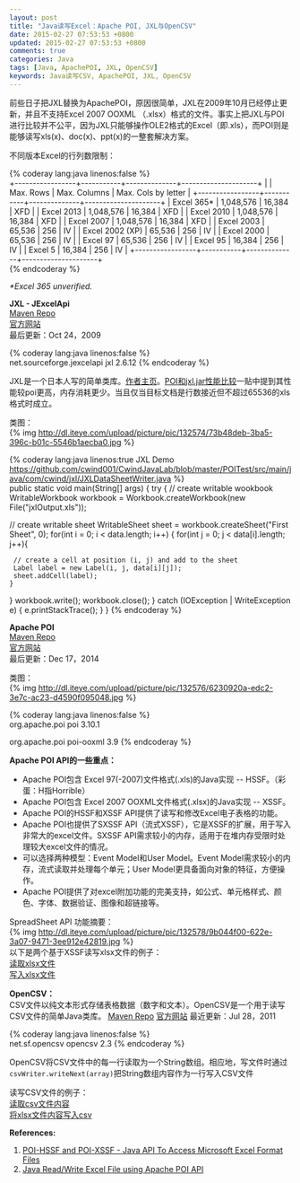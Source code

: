 ```yaml
---
layout: post
title: "Java读写Excel：Apache POI, JXL与OpenCSV"
date: 2015-02-27 07:53:53 +0800
updated: 2015-02-27 07:53:53 +0800
comments: true
categories: Java
tags: [Java, ApachePOI, JXL, OpenCSV]
keywords: Java读写CSV, ApachePOI, JXL, OpenCSV   
---
```

前些日子把JXL替换为ApachePOI，原因很简单，JXL在2009年10月已经停止更新，并且不支持Excel 2007 OOXML （.xlsx）格式的文件。事实上把JXL与POI进行比较并不公平，因为JXL只能够操作OLE2格式的Excel（即.xls），而POI则是能够读写xls(x)、doc(x)、ppt(x)的一整套解决方案。  
<!--more-->

不同版本Excel的行列数限制：  

{% coderay lang:java linenos:false %}   
+-----------------+-----------+--------------+---------------------+
|                 | Max. Rows | Max. Columns | Max. Cols by letter |
+-----------------+-----------+--------------+---------------------+
| Excel 365*      | 1,048,576 | 16,384       | XFD                 |
| Excel 2013      | 1,048,576 | 16,384       | XFD                 |
| Excel 2010      | 1,048,576 | 16,384       | XFD                 |
| Excel 2007      | 1,048,576 | 16,384       | XFD                 |
| Excel 2003      | 65,536    | 256          | IV                  |
| Excel 2002 (XP) | 65,536    | 256          | IV                  |
| Excel 2000      | 65,536    | 256          | IV                  |
| Excel 97        | 65,536    | 256          | IV                  |
| Excel 95        | 16,384    | 256          | IV                  |
| Excel 5         | 16,384    | 256          | IV                  |
+-----------------+-----------+--------------+---------------------+  
{% endcoderay %} 

*\*Excel 365 unverified.*

**JXL - JExcelApi**  
[Maven Repo](http://mvnrepository.com/artifact/net.sourceforge.jexcelapi/jxl/2.6.12)  
[官方网站](http://www.andykhan.com/jexcelapi/index.html)  
最后更新：Oct 24，2009

{% coderay lang:java linenos:false %}   
<dependency>
 <groupId>net.sourceforge.jexcelapi</groupId>
 <artifactId>jxl</artifactId>
 <version>2.6.12</version>
</dependency>
{% endcoderay %}   

JXL是一个日本人写的简单类库。[作者主页](http://www.jexcelapi.org/)。[POI和jxl.jar性能比较](http://blog.csdn.net/jarvis_java/article/details/4924099)一贴中提到其性能较poi更高，内存消耗更少。当且仅当目标文档是行数接近但不超过65536的xls格式时成立。  

类图：  
{% img http://dl.iteye.com/upload/picture/pic/132574/73b48deb-3ba5-396c-b01c-5546b1aecba0.jpg %}  

{% coderay lang:java linenos:true JXL Demo https://github.com/cwind001/CwindJavaLab/blob/master/POITest/src/main/java/com/cwind/jxl/JXLDataSheetWriter.java %}   
 public static void main(String[] args) {
  try {
   // create writable wookbook
   WritableWorkbook workbook 
	= Workbook.createWorkbook(new File("jxlOutput.xls"));
   
   // create writable sheet
   WritableSheet sheet = workbook.createSheet("First Sheet", 0);
   for(int i = 0; i < data.length; i++) {
    for(int j = 0; j < data[i].length; j++){
     
     // create a cell at position (i, j) and add to the sheet
     Label label = new Label(i, j, data[i][j]);
     sheet.addCell(label);
    }
   }
   workbook.write();
   workbook.close();
  } catch (IOException | WriteException e) {
   e.printStackTrace();
  }
 }
{% endcoderay %} 

**Apache POI**  
[Maven Repo](http://mvnrepository.com/artifact/org.apache.poi/poi)  
[官方网站](http://poi.apache.org/)  
最后更新：Dec 17，2014  

类图：  
{% img http://dl.iteye.com/upload/picture/pic/132576/6230920a-edc2-3e7c-ac23-d4590f095048.jpg %} 

{% coderay lang:java linenos:false %}   
<dependency> 
  <groupId>org.apache.poi</groupId>
  <artifactId>poi</artifactId>
  <version>3.10.1</version>
</dependency> 
 
 <dependency>
     <groupId>org.apache.poi</groupId>
     <artifactId>poi-ooxml</artifactId>
     <version>3.9</version>
 </dependency>
{% endcoderay %}   

**Apache POI API的一些重点：**
  
- Apache POI包含 Excel 97(-2007)文件格式(.xls)的Java实现 -- HSSF。（彩蛋：H指Horrible）  
- Apache POI包含 Excel 2007 OOXML文件格式(.xlsx)的Java实现 -- XSSF。  
- Apache POI的HSSF和XSSF API提供了读写和修改Excel电子表格的功能。  
- Apache POI也提供了SXSSF API（流式XSSF），它是XSSF的扩展，用于写入非常大的excel文件。SXSSF API需求较小的内存，适用于在堆内存受限时处理较大excel文件的情况。  
- 可以选择两种模型：Event Model和User Model。Event Model需求较小的内存，流式读取并处理每个单元；User Model更具备面向对象的特征，方便操作。  
- Apache POI提供了对excel附加功能的完美支持，如公式、单元格样式、颜色、字体、数据验证、图像和超链接等。  

SpreadSheet API 功能摘要：  
{% img http://dl.iteye.com/upload/picture/pic/132578/9b044f00-622e-3a07-9471-3ee912e42819.jpg %}   
以下是两个基于XSSF读写xlsx文件的例子：  
[读取xlsx文件](https://github.com/cwind001/CwindJavaLab/blob/master/POITest/src/main/java/com/cwind/poi/SimpleDatasheetReader.java)  
[写入xlsx文件](https://github.com/cwind001/CwindJavaLab/blob/master/POITest/src/main/java/com/cwind/poi/SimpleDatasheetWriter.java)  

**OpenCSV：**   
CSV文件以纯文本形式存储表格数据（数字和文本）。OpenCSV是一个用于读写CSV文件的简单Java类库。
[Maven Repo](http://mvnrepository.com/artifact/net.sf.opencsv/opencsv/2.3)
[官方网站](http://opencsv.sf.net)
最近更新：Jul 28，2011

{% coderay lang:java linenos:false %}  
<dependency>
 <groupId>net.sf.opencsv</groupId>
 <artifactId>opencsv</artifactId>
 <version>2.3</version>
</dependency>
{% endcoderay %}

OpenCSV将CSV文件中的每一行读取为一个String数组。相应地，写文件时通过`csvWriter.writeNext(array)`把String数组内容作为一行写入CSV文件

读写CSV文件的例子：  
[读取csv文件内容](https://github.com/cwind001/CwindJavaLab/blob/master/POITest/src/main/java/com/cwind/opencsv/ReadCSVDemo.java)  
[将xlsx文件内容写入csv](https://github.com/cwind001/CwindJavaLab/blob/master/POITest/src/main/java/com/cwind/opencsv/OpenCSVDemo.java)  

**References:**  
1. [POI-HSSF and POI-XSSF - Java API To Access Microsoft Excel Format Files](http://poi.apache.org/spreadsheet/)  
2. [Java Read/Write Excel File using Apache POI API](http://www.journaldev.com/2562/java-readwrite-excel-file-using-apache-poi-api)  